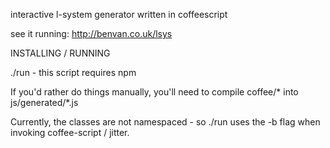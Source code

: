 interactive l-system generator written in coffeescript

see it running: http://benvan.co.uk/lsys

INSTALLING / RUNNING

./run - this script requires npm

If you'd rather do things manually, you'll need to compile coffee/* into js/generated/*.js

Currently, the classes are not namespaced - so ./run uses the -b flag when invoking coffee-script / jitter.
